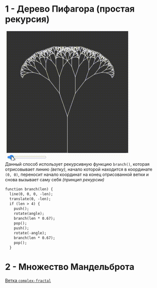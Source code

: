 # 1 - Дерево Пифагора (простая рекурсия)
![alt text](https://github.com/JohannFloydmann/fractals/blob/3881873cb98b96e383f9af340bec84bde8a6835f/Recording%202024-04-24%20213655.gif "Logo Title Text 1")\
Данный способ использует рекурсивную функцию ```branch()```, которая отрисовывает линию *(ветку)*, начало которой находится в координате ```(0, 0)```, переносит начало координат на конец отрисованной ветки и снова вызывает саму себя *(принцип рекурсии)*
```
function branch(len) {
  line(0, 0, 0, -len);
  translate(0, -len);
  if (len > 4) {
    push();
    rotate(angle);
    branch(len * 0.67);
    pop();
    push();
    rotate(-angle);
    branch(len * 0.67);
    pop();
  }
```
# 2 - Множество Мандельброта
[Ветка ```complex-fractal```](https://github.com/JohannFloydmann/fractals/tree/complex-fractal)
